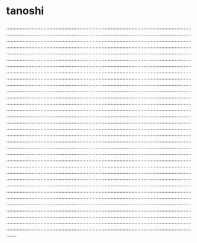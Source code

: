 # tanoshi
...................................................................................................................................................................................................................................................................................................................................................................................................................................................................................................................................................................................................................................................................................................................................................................................................................................................................................................................................................................................................................................................................................................................................................................................................................................................................................................................................................................................................................................................................................................................................................................................................................................................................................................................................................................................................................................................................................................................................................................................................................................................................................................................................................................................................................................................................................................................................................................................................................................................................................................................................................................................................................................................................................................................................................................................................................................................................................................................................................................................................................................................................................................................................................................................................................................................................................................................................................................................................................................................................................................................................................................................................................................................................................................................................................................................................................................................................................................................................................................................................................................................................................................................................................................................................................................................................